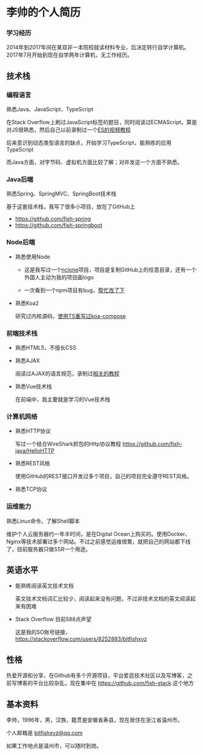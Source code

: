 # 李帅的个人简历

### 学习经历
2014年到2017年间在某双非一本院校就读材料专业，后决定转行自学计算机。2017年7月开始到现在自学两年计算机，无工作经历。

## 技术栈

### 编程语言
熟悉Java、JavaScript、TypeScript

在Stack Overflow上刷过JavaScript标签的题目，同时阅读过ECMAScript，算是对JS很熟悉，然后自己以前录制过一个[ES的视频教程](https://www.udemy.com/course/understand-javascript-with-ecmascript/learn/lecture/13019704#overview)

后来意识到动态类型语言的缺点，开始学习TypeScript，能熟练的应用TypeScript

而Java方面，对字节码、虚拟机方面比较了解；对并发这一个方面不熟悉。

### Java后端
熟悉Spring、SpringMVC、SpringBoot技术栈

基于这套技术栈，我写了很多小项目，放在了GitHub上
- https://github.com/fish-spring
- https://github.com/fish-springboot
  
### Node后端
- 熟悉使用Node

  - 这是我写过一个[nclone](https://github.com/saltfish666/nclone)项目，项目是复制GitHub上的任意目录，还有一个外国人主动为我的项目画logo
   
  - 一次看到一个npm项目有bug，[帮忙改了下](https://github.com/sindresorhus/shell-env/commit/f4676bf65cd45c058c207d94ca5d2c255b51d0f7)
  
- 熟悉Koa2
  
  研究过内核源码，[使用TS重写过koa-compose](https://github.com/fish-node/fn-onion)

### 前端技术栈

- 熟悉HTML5，不擅长CSS

- 熟悉AJAX

  阅读过AJAX的语言规范，录制过[相关的教程](https://www.udemy.com/course/ajaz-gitblog/learn/lecture/12993178#overview)

- 熟悉Vue技术栈

  在前端中，我主要就是学习的Vue技术栈
  

### 计算机网络
- 熟悉HTTP协议

  写过一个结合WireShark抓包的Http协议教程 https://github.com/fish-java/HelloHTTP
  
- 熟悉REST风格

  使用GitHub的REST接口开发过多个项目，自己的项目完全遵守REST风格。
  
- 熟悉TCP协议

### 运维能力
熟悉Linux命令，了解Shell脚本

维护个人云服务器约一年半时间，是在Digital Ocean上购买的。使用Docker、Nginx等技术部署过多个网站。不过之前感觉运维很累，就把自己的网站都下线了，目前服务器只做SSR一个用途。
  
## 英语水平

- 能熟练阅读英文技术文档

  英文技术文档词汇比较少，阅读起来没有问题，不过非技术文档的英文阅读起来有困难
  

- Stack Overflow 目前588点声望
 
   这是我的SO账号链接，https://stackoverflow.com/users/8252883/bitfishxyz
  
  
## 性格
热爱开源和分享，在Github有多个开源项目，平台爱逛技术社区以及写博客，之前写博客的平台比较杂乱，现在集中在 https://github.com/fish-stack  这个地方


## 基本资料
李帅，1996年，男，汉族，籍贯是安徽省寿县，现在居住在浙江省温州市。

个人邮箱是  bitfishxyz@qq.com

如果工作地点是温州市，可以随时到岗。
